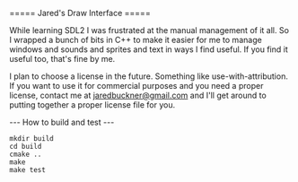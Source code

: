 ===== Jared's Draw Interface =====

While learning SDL2 I was frustrated at the manual management of it all.  So I wrapped a bunch of bits in C++ to make it easier for me to manage windows and sounds and sprites and text in ways I find useful.  If you find it useful too, that's fine by me.

I plan to choose a license in the future.  Something like use-with-attribution.  If you want to use it for commercial purposes and you need a proper license, contact me at jaredbuckner@gmail.com and I'll get around to putting together a proper license file for you.

--- How to build and test ---

```
mkdir build
cd build
cmake ..
make 
make test
```